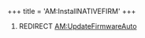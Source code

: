 +++
title = 'AM:InstallNATIVEFIRM'
+++

1.  REDIRECT [AM:UpdateFirmwareAuto](AM:UpdateFirmwareAuto "wikilink")
